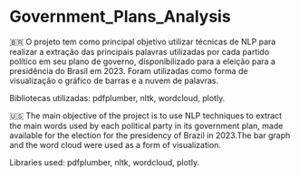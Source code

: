 # Government_Plans_Analysis


🇧🇷 O projeto tem como principal objetivo utilizar técnicas de NLP para realizar a extração das principais palavras utilizadas
por cada partido político em seu plano de governo, disponibilizado para a eleição para a presidência do Brasil em 2023. Foram utilizadas como forma de visualização o gráfico de barras e a nuvem de palavras.

Bibliotecas utilizadas: pdfplumber, nltk, wordcloud, plotly.

🇺🇸 The main objective of the project is to use NLP techniques to extract the main words used 
by each political party in its government plan, made available for the election for the presidency of Brazil in 2023.The bar graph and the word cloud were used as a form of visualization.

Libraries used: pdfplumber, nltk, wordcloud, plotly.